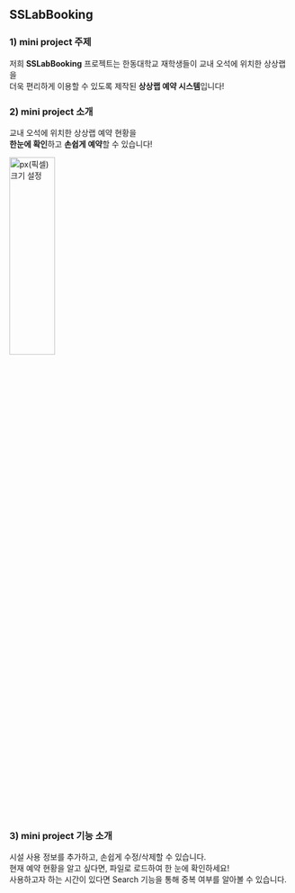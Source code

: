 ## SSLabBooking

### 1) mini project 주제
저희 **SSLabBooking** 프로젝트는 한동대학교 재학생들이 교내 오석에 위치한 상상랩을 <br>
더욱 편리하게 이용할 수 있도록 제작된 **상상랩 예약 시스템**입니다!

### 2) mini project 소개
교내 오석에 위치한 상상랩 예약 현황을 
<br> **한눈에 확인**하고 **손쉽게 예약**할 수 있습니다!

<img src="https://user-images.githubusercontent.com/89799183/166156687-e057d476-4d0a-46a7-a95e-6f5ac25d4f0b.jpg" 
     width="40%" height="30%" title="px(픽셀) 크기 설정"></img>
     
### 3) mini project 기능 소개
시설 사용 정보를 추가하고, 손쉽게 수정/삭제할 수 있습니다. <br>
현재 예약 현황을 알고 싶다면, 파일로 로드하여 한 눈에 확인하세요! <br>
사용하고자 하는 시간이 있다면 Search 기능을 통해 중복 여부를 알아볼 수 있습니다.
